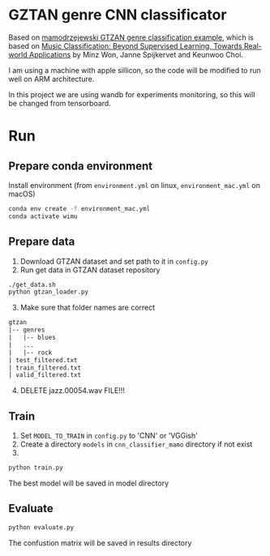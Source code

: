 # GZTAN genre CNN classificator

Based on [mamodrzejewski GTZAN genre classification example](https://github.com/mamodrzejewski/wimu-gtzan-genre-example), which is based on [Music Classification: Beyond Supervised Learning, Towards Real-world Applications](https://music-classification.github.io/tutorial/part3_supervised/tutorial.html) by Minz Won, Janne Spijkervet and Keunwoo Choi.

I am using a machine with apple sillicon, so the code will be modified to run well on ARM architecture.

In this project we are using wandb for experiments monitoring, so this will be changed from tensorboard.

# Run

## Prepare conda environment

Install environment (from `environment.yml` on linux, `environment_mac.yml` on macOS)
```bash
conda env create -f environment_mac.yml
conda activate wimu
```

## Prepare data

1. Download GTZAN dataset and set path to it in `config.py`
2. Run get data in GTZAN dataset repository
```bash
./get_data.sh
python gtzan_loader.py
```
3. Make sure that folder names are correct
```txt
gtzan
|-- genres
|   |-- blues
|   ...
|   |-- rock
| test_filtered.txt
| train_filtered.txt
| valid_filtered.txt
```
4. DELETE jazz.00054.wav FILE!!!

## Train

1. Set `MODEL_TO_TRAIN` in `config.py` to 'CNN' or 'VGGish'
2. Create a directory `models` in `cnn_classifier_mamo` directory if not exist
3.
```bash
python train.py
```
The best model will be saved in model directory

## Evaluate

```bash
python evaluate.py
```

The confustion matrix will be saved in results directory
